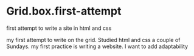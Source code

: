 # Grid.box.first-attempt
 first attempt to write a site in html and css

my first attempt to write on the grid.
Studied html and css a couple of Sundays. 
my first practice is writing a website. 
I want to add adaptability
